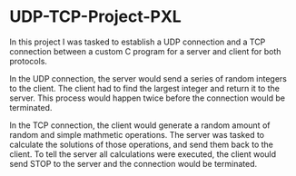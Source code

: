 # UDP-TCP-Project-PXL
In this project I was tasked to establish a UDP connection and a TCP connection between a custom C program for a server and client for both protocols.

In the UDP connection, the server would send a series of random integers to the client.
The client had to find the largest integer and return it to the server.
This process would happen twice before the connection would be terminated.

In the TCP connection, the client would generate a random amount of random and simple mathmetic operations.
The server was tasked to calculate the solutions of those operations, and send them back to the client.
To tell the server all calculations were executed, the client would send STOP to the server and the connection would be terminated.
